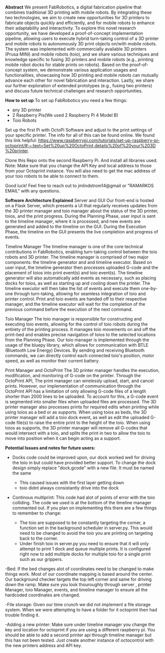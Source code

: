 **Abstract**
We present FabRobotics, a digital fabrication pipeline that combines traditional 3D printing with mobile robots. By integrating these
two technologies, we aim to create new opportunities for 3D printers to fabricate objects quickly and efficiently, and for mobile robots
to enhance their adaptability and interactivity. To explore this novel research opportunity, we have developed a proof-of-concept
implementation pipeline, allowing users to execute hybrid turn-taking control of a 3D printer and mobile robots to autonomously
3D print objects on/with mobile robots. The system was implemented with commercially available 3D printers (Prusa MINI) and
mobile robots (toio), and we share various techniques and knowledge specific to fusing 3D printers and mobile robots (e.g., printing
mobile robot docks for stable prints on robots). Based on the proof-of-concept system, we demonstrate various application usages and
functionalities, showcasing how 3D printing and mobile robots can mutually advance each other for novel fabrication and interaction.
Lastly, we share our further exploration of extended prototypes (e.g., fusing two printers) and discuss future technical challenges and
research opportunities.

**How to set up**
To set up FabRobotics you need a few things:
- any 3D printer
- 2 Raspberry Pis(We used 2 Raspberry Pi 4 Model B)
- Toio Robots

Set up the first Pi with OctoPi Software and adjust to the print settings of your specific printer. The info for all of this can be found online. We found this link helpful: https://www.raspberrypi.com/tutorials/set-up-raspberry-pi-octoprint/#:~:text=Set%20up%20OctoPrint,details%20of%20your%203D%20printer.

Clone this Repo onto the second Raspberry Pi. And install all libraries used.
Note: Make sure that you change the API Key and local address to those from your Octoprint instance. You will also need to get the mac address of your toio robots to be able to connect to them. 

Good luck! Feel free to reach out to jmlindstrom14@gmail or "RAMARKOS EMAIL" with any questions.

**Software Architecture Explained**
Server and GUI
Our front-end is hosted on a Flask Server, which presents a UI that regularly receives updates from the 3D printer manager and toio manager about the status of the 3D printer, toios, and the print progress. During the Planning Phase, user input is sent to the timeline manager, where it is processed, and new events are generated and added to the timeline on the GUI. During the Execution Phase, the timeline on the GUI presents the live completion and progress of events.

Timeline Manager
The timeline manager is one of the core technical contributions in FabRobotics, enabling turn-taking control between the toio robots and 3D printer. The timeline manager is comprised of two major components: the timeline generator and and timeline executor. Based on user input, the timeline generator then processes uploaded G-code and the placement of toios into print event(s) and toio event(s). The timeline generator will also automatically add events as necessary, such as placing docks for toios, as well as starting up and cooling down the printer. The timeline executor will then take the list of events and execute them one-by-one through turn-taking, allowing for seamless integration of toio and printer control. Print and toio events are handed off to their respective manager, and the timeline executor will wait for the completion of the previous command before the execution of the next command.

Toio Manager
The toio manager is responsible for constructing and executing toio events, allowing for the control of toio robots during the entirety of the printing process. It manages toio movements on and off the print-bed and enables precise navigation of toios to the selected locations from the Planning Phase. Our toio manager is implemented through the usage of the bluepy library, which allows for communication with BTLE (Bluetooth Low Energy) Devices. By sending and receiving Bluetooth commands, we can directly control each connected toio's position, motor speed, as well as monitor their current battery.

Print Manager and OctoPrint
The 3D printer manager handles the execution, modification, and monitoring of G-code on the printer. Through the OctoPrint API, The print manager can wirelessly upload, start, and cancel prints. However, our implementation of communication through the OctoPrint API has a limitation of only allowing G-code files of a length shorter than 2000 lines to be uploaded. To account for this, a G-code event is segmented into smaller files when uploaded files are processed. The 3D printer manager also processes prints for required edits when printing while using toios as a bed or as supports. When using toios as beds, the 3D printer manager will add a toio dock event, as well as edit the uploaded G-code file(s) to raise the entire print to the height of the toio. When using toios as supports, the 3D printer manager will remove all G-codes that would intersect with a toio, and splits the print in two to allow the toio to move into position when it can begin acting as a support.


**Potential Issues and notes for future users:**
- Docks code could be improved upon, our dock worked well for driving the toio in but could have provided
better support. To change the dock design simply replace "dock.gcode" with a new file. It must be named the same
    - This caused issues with the first layer getting down
    - toio didnt always consistantly drive into the dock

- Continous multiprint: This code had alot of points of error with the toio colliding. The code we used is at the bottom of the timeline manager commented out. If you plan on implementing this there are a few things to remember to change:
    - The toio are supposed to be constantly targeting the corner, a function set in the background scheduler in server.py. This would need to be changed to avoid the toio you are printing on targeting back to the corner.
    - Under finish toio in server.py you need to ensure that it will only attempt to print 1 dock and queue multiple prints. It is configured right now to add multiple docks for multiple toio for a single print such as our grippers.

-Bed: If the bed changes alot of coordinates need to be changed to make things work. Most of our coordinate mapping is based around the center. Our background checker targets the top left corner and same for driving down the ramp. Make sure you look thouroughly through server , printer Manager, toio Manager, events, and timeline manager to ensure all the hardcoded coordinates are changed.

-File storage: Given our time crunch we did not implement a file storage system. When we were attempting to have a folder for it octoprint then had trouble finding it.

-Adding a new printer: Make sure under timeline manager you change the key and location for octoprint if you are using a different raspberry pi. You should be able to add a second printer api through timeline manager but this has not been tested. Just create another instance of octocontrol with the new printers address and API key.


